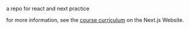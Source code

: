 a repo for react and next practice

for more information, see the [course curriculum]([https://nextjs.org/learn](https://nextjs.org/learn/react-foundations)) on the Next.js Website.
